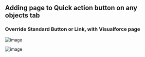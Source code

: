 
## Adding page to Quick action button on any objects tab
### Override Standard Button or Link, with Visualforce page    
![image](https://user-images.githubusercontent.com/63545175/199941059-25178d2e-de7b-402c-833c-3887b0e8006d.png)

![image](https://user-images.githubusercontent.com/63545175/199941195-328bcfeb-6254-41db-8039-f8ba1429a4bb.png)

